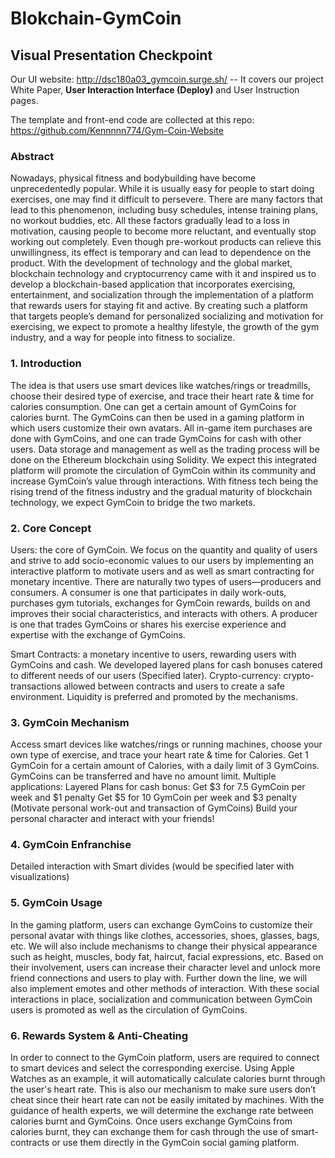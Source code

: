 # Blokchain-GymCoin

## Visual Presentation Checkpoint
Our UI website: http://dsc180a03_gymcoin.surge.sh/ -- It covers our project White Paper, __User Interaction Interface (Deploy)__ and User Instruction pages.

The template and front-end code are collected at this repo: https://github.com/Kennnnn774/Gym-Coin-Website

### Abstract

Nowadays, physical fitness and bodybuilding have become unprecedentedly popular. While it is usually easy for people to start doing exercises, one may find it difficult to persevere. There are many factors that lead to this phenomenon, including busy schedules, intense training plans, no workout buddies, etc. All these factors gradually lead to a loss in motivation, causing people to become more reluctant, and eventually stop working out completely. Even though pre-workout products can relieve this unwillingness, its effect is temporary and can lead to dependence on the product. With the development of technology and the global market, blockchain technology and cryptocurrency came with it and inspired us to develop a blockchain-based application that incorporates exercising, entertainment, and socialization through the implementation of a platform that rewards users for staying fit and active. By creating such a platform that targets people’s demand for personalized socializing and motivation for exercising, we expect to promote a healthy lifestyle, the growth of the gym industry, and a way for people into fitness to socialize.


### 1. Introduction 
The idea is that users use smart devices like watches/rings or treadmills, choose their desired type of exercise, and trace their heart rate & time for calories consumption. One can get a certain amount of GymCoins for calories burnt. The GymCoins can then be used in a gaming platform in which users customize their own avatars. All in-game item purchases are done with GymCoins, and one can trade GymCoins for cash with other users. Data storage and management as well as the trading process will be done on the Ethereum blockchain using Solidity. We expect this integrated platform will promote the circulation of GymCoin within its community and increase GymCoin’s value through interactions. With fitness tech being the rising trend of the fitness industry and the gradual maturity of blockchain technology, we expect GymCoin to bridge the two markets. 


### 2. Core Concept
Users: the core of GymCoin. We focus on the quantity and quality of users and strive to add socio-economic values to our users by implementing an interactive platform to motivate users and as well as smart contracting for monetary incentive. There are naturally two types of users—producers and consumers. A consumer is one that participates in daily work-outs, purchases gym tutorials, exchanges for GymCoin rewards, builds on and improves their social characteristics, and interacts with others. A producer is one that trades GymCoins or shares his exercise experience and expertise with the exchange of GymCoins. 

Smart Contracts: a monetary incentive to users, rewarding users with GymCoins and cash. We developed layered plans for cash bonuses catered to different needs of our users (Specified later).
Crypto-currency: crypto-transactions allowed between contracts and users to create a safe environment. Liquidity is preferred and promoted by the mechanisms.


### 3. GymCoin Mechanism
Access smart devices like watches/rings or running machines, choose your own type of exercise, and trace your heart rate & time for Calories.
Get 1 GymCoin for a certain amount of Calories, with a daily limit of 3 GymCoins.
GymCoins can be transferred and have no amount limit.
Multiple applications:
Layered Plans for cash bonus:
Get $3 for 7.5 GymCoin per week and $1 penalty
Get $5 for 10 GymCoin per week and $3 penalty
(Motivate personal work-out and transaction of GymCoins)
Build your personal character and interact with your friends!


### 4. GymCoin Enfranchise
Detailed interaction with Smart divides (would be specified later with visualizations)


### 5. GymCoin Usage
In the gaming platform, users can exchange GymCoins to customize their personal avatar with things like clothes, accessories, shoes, glasses, bags, etc. We will also include mechanisms to change  their physical appearance such as height, muscles, body fat, haircut, facial expressions, etc. Based on their involvement, users can increase their character level and unlock more friend connections and users to play with. Further down the line, we will also implement emotes and other methods of interaction. With these social interactions in place, socialization and communication between GymCoin users is promoted as well as the circulation of GymCoins.


### 6. Rewards System & Anti-Cheating
In order to connect to the GymCoin platform, users are required to connect to smart devices and select the corresponding exercise. Using Apple Watches as an example, it will automatically calculate calories burnt through the user's heart rate. This is also our mechanism to make sure users don’t cheat since their heart rate can not be easily imitated by machines. With the guidance of health experts, we will determine the exchange rate between calories burnt and GymCoins. Once users exchange GymCoins from calories burnt, they can exchange them for cash through the use of smart-contracts or use them directly in the GymCoin social gaming platform.
